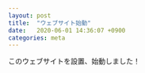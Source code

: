 ```yaml
---
layout: post
title:  "ウェブサイト始動"
date:   2020-06-01 14:36:07 +0900
categories: meta
---
```


このウェブサイトを設置、始動しました！
